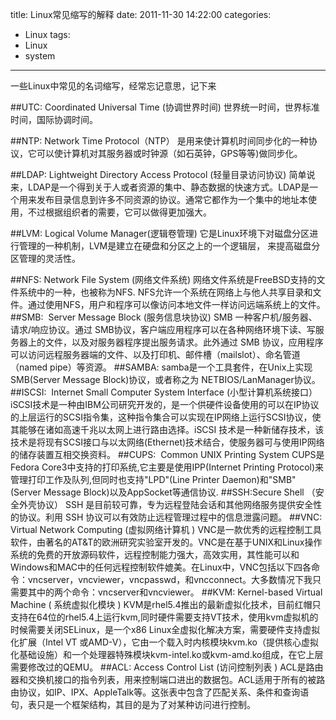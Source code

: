 title: Linux常见缩写的解释
date: 2011-11-30 14:22:00
categories:
- Linux
tags:
- Linux
- system
---

一些Linux中常见的名词缩写，经常忘记意思，记下来
<!--more-->

##UTC: Coordinated Universal Time (协调世界时间)
世界统一时间，世界标准时间，国际协调时间。

##NTP: Network Time Protocol（NTP）
是用来使计算机时间同步化的一种协议，它可以使计算机对其服务器[](http://baike.baidu.com/view/899.htm)或时钟源（如石英钟，GPS等等)做同步化。

##LDAP: Lightweight Directory Access Protocol (轻量目录访问协议)
简单说来，LDAP是一个得到关于人或者资源的集中、静态数据的快速方式。LDAP是一个用来发布目录信息到许多不同资源的协议。通常它都作为一个集中的地址本使用，不过根据组织者的需要，它可以做得更加强大。

##LVM: Logical Volume Manager(逻辑卷管理)
 它是Linux环境下对磁盘分区进行管理的一种机制，LVM是建立在硬盘和分区之上的一个逻辑层， 来提高磁盘分区管理的灵活性。

##NFS: Network File System (网络文件系统)
网络文件系统是FreeBSD支持的文件系统中的一种，也被称为NFS. NFS允许一个系统在网络上与他人共享目录和文件。通过使用NFS，用户和程序可以像访问本地文件一样访问远端系统上的文件。
##SMB:  Server Message Block (服务信息块协议)
SMB 一种客户机/服务器、请求/响应协议。通过 SMB协议，客户端应用程序可以在各种网络环境下读、写服务器上的文件，以及对服务器程序提出服务请求。此外通过 SMB 协议，应用程序可以访问远程服务器端的文件、以及打印机、邮件槽（mailslot）、命名管道（named pipe）等资源。
##SAMBA: 
samba是一个工具套件，在Unix上实现SMB(Server Message Block)协议，或者称之为 NETBIOS/LanManager协议。
##ISCSI:  Internet Small Computer System Interface (小型计算机系统接口）
iSCSI技术是一种由IBM公司研究开发的，是一个供硬件设备使用的可以在IP协议的上层运行的SCSI指令集，这种指令集合可以实现在IP网络上运行SCSI协议，使其能够在诸如高速千兆以太网上进行路由选择。iSCSI 技术是一种新储存技术，该技术是将现有SCSI接口与以太网络(Ethernet)技术结合，使服务器可与使用IP网络的储存装置互相交换资料。
##CUPS:  Common UNIX Printing System
CUPS是Fedora Core3中支持的打印系统,它主要是使用IPP(Internet Printing Protocol)来管理打印工作及队列,但同时也支持"LPD"(Line Printer Daemon)和"SMB"(Server Message Block)以及AppSocket等通信协议.
##SSH:Secure Shell （安全外壳协议）
SSH 是目前较可靠，专为远程登陆会话和其他网络服务提供安全性的协议。利用 SSH 协议可以有效防止远程管理过程中的信息泄露问题。
##VNC: Virtual Network Computing (虚拟网络计算机 )
VNC是一款优秀的远程控制工具软件，由著名的AT&T的欧洲研究实验室开发的。VNC是在基于UNIX和Linux操作系统的免费的开放源码软件，远程控制能力强大，高效实用，其性能可以和Windows和MAC中的任何远程控制软件媲美。在Linux中，VNC包括以下四各命令：vncserver，vncviewer，vncpasswd，和vncconnect。大多数情况下我只需要其中的两个命令：vncserver和vncviewer。
##KVM: Kernel-based Virtual Machine ( 系统虚拟化模块 )
KVM是rhel5.4推出的最新虚拟化技术，目前红帽只支持在64位的rhel5.4上运行kvm,同时硬件需要支持VT技术，使用kvm虚拟机的时候需要关闭SELinux，是一个x86 Linux全虚拟化解决方案，需要硬件支持虚拟化扩展（Intel VT 或AMD-V），它由一个载入时内核模块kvm.ko（提供核心虚拟化基础设施）和一个处理器特殊模块kvm-intel.ko或kvm-amd.ko组成，在它上层需要修改过的QEMU。
##ACL: Access Control List (访问控制列表 )
ACL是路由器和交换机接口的指令列表，用来控制端口进出的数据包。ACL适用于所有的被路由协议，如IP、IPX、AppleTalk等。这张表中包含了匹配关系、条件和查询语句，表只是一个框架结构，其目的是为了对某种访问进行控制。


